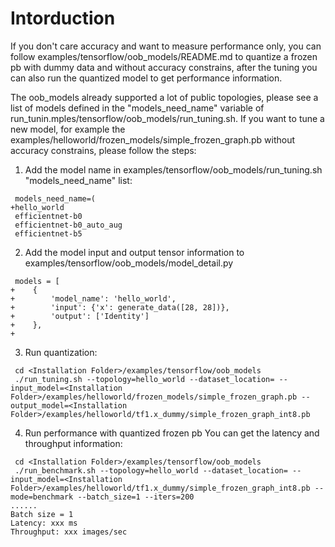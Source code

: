 Intorduction
=============
If you don't care accuracy and want to measure performance only, you can follow examples/tensorflow/oob_models/README.md to quantize a frozen pb with dummy data and without accuracy constrains, after the tuning you can also run the quantized model to get performance information.

The oob_models already supported a lot of public topologies, please see a list of models defined in the "models_need_name" variable of run_tunin.mples/tensorflow/oob_models/run_tuning.sh. If you want to tune a new model, for example the examples/helloworld/frozen_models/simple_frozen_graph.pb without accuracy constrains, please follow the steps:


1. Add the model name in examples/tensorflow/oob_models/run_tuning.sh "models_need_name" list:
```
 models_need_name=(
+hello_world
 efficientnet-b0
 efficientnet-b0_auto_aug
 efficientnet-b5

```

2. Add the model input and output tensor information to examples/tensorflow/oob_models/model_detail.py 
```
 models = [
+    {
+        'model_name': 'hello_world',
+        'input': {'x': generate_data([28, 28])},
+        'output': ['Identity']
+    },
+
```
3. Run quantization:
```
 cd <Installation Folder>/examples/tensorflow/oob_models 
 ./run_tuning.sh --topology=hello_world --dataset_location= --input_model=<Installation Folder>/examples/helloworld/frozen_models/simple_frozen_graph.pb --output_model=<Installation Folder>/examples/helloworld/tf1.x_dummy/simple_frozen_graph_int8.pb
```
4. Run performance with quantized frozen pb
You can get the latency and throughput information:
```
 cd <Installation Folder>/examples/tensorflow/oob_models 
 ./run_benchmark.sh --topology=hello_world --dataset_location= --input_model=<Installation Folder>/examples/helloworld/tf1.x_dummy/simple_frozen_graph_int8.pb --mode=benchmark --batch_size=1 --iters=200
......
Batch size = 1
Latency: xxx ms
Throughput: xxx images/sec
```


